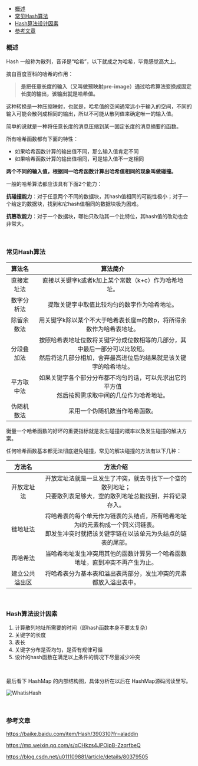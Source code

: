 <div class="catalog">

- [概述](#t1)
- [常见Hash算法](#t2)
- [Hash算法设计因素](#t3)
- [参考文章](#te)


</div>





### <span id="t1">概述</span>

Hash 一般称为散列，音译是“哈希”，以下就成之为哈希，毕竟感觉高大上。

摘自百度百科的哈希的作用：

> **是把任意长度的输入（又叫做预映射pre-image）通过哈希算法变换成固定长度的输出，该输出就是哈希值。**

这种转换是一种压缩映射，也就是，哈希值的空间通常远小于输入的空间，不同的输入可能会散列成相同的输出，所以不可能从散列值来确定唯一的输入值。

简单的说就是一种将任意长度的消息压缩到某一固定长度的消息摘要的函数。

所有哈希函数都有下面的特性：

- 如果哈希函数计算的输出值不同，那么输入值肯定不同
- 如果哈希函数计算的输出值相同，可是输入值不一定相同

**两个不同的输入值，根据同一哈希函数计算出哈希值相同的现象叫做碰撞。**

一般的哈希算法都应该具有下面2个能力：

**抗碰撞能力**：对于任意两个不同的数据块，其hash值相同的可能性极小；对于一个给定的数据块，找到和它hash值相同的数据块极为困难。

**抗篡改能力**：对于一个数据块，哪怕只改动其一个比特位，其hash值的改动也会非常大。



<br>

### <span id="t2">常见Hash算法</span>

|   算法名   |                           算法简介                           |
| :--------: | :----------------------------------------------------------: |
| 直接定址法 |     直接以关键字k或者k加上某个常数（k+c）作为哈希地址。      |
| 数字分析法 |         提取关键字中取值比较均匀的数字作为哈希地址。         |
| 除留余数法 | 用关键字k除以某个不大于哈希表长度m的数p，将所得余数作为哈希表地址。 |
| 分段叠加法 | 按照哈希表地址位数将关键字分成位数相等的几部分，其中最后一部分可以比较短。<br>然后将这几部分相加，舍弃最高进位后的结果就是该关键字的哈希地址。 |
| 平方取中法 | 如果关键字各个部分分布都不均匀的话，可以先求出它的平方值<br>然后按照需求取中间的几位作为哈希地址。 |
| 伪随机数法 |                采用一个伪随机数当作哈希函数。                |

衡量一个哈希函数的好坏的重要指标就是发生碰撞的概率以及发生碰撞的解决方案。

任何哈希函数基本都无法彻底避免碰撞，常见的解决碰撞的方法有以下几种：

|     方法名     |                           方法介绍                           |
| :------------: | :----------------------------------------------------------: |
|   开放定址法   | 开放定址法就是一旦发生了冲突，就去寻找下一个空的散列地址；<br/>只要散列表足够大，空的散列地址总能找到，并将记录存入。 |
|    链地址法    | 将哈希表的每个单元作为链表的头结点，所有哈希地址为i的元素构成一个同义词链表。<br/>即发生冲突时就把该关键字链在以该单元为头结点的链表的尾部。 |
|    再哈希法    | 当哈希地址发生冲突用其他的函数计算另一个哈希函数地址，直到冲突不再产生为止。 |
| 建立公共溢出区 | 将哈希表分为基本表和溢出表两部分，发生冲突的元素都放入溢出表中。 |





<br>

### <span id="t3">Hash算法设计因素</span>

1. 计算散列地址所需要的时间（即hash函数本身不要太复杂）
2. 关键字的长度
3. 表长
4. 关键字分布是否均匀，是否有规律可循
5. 设计的hash函数在满足以上条件的情况下尽量减少冲突


<br>


最后看下 HashMap 的内部结构图，具体分析在以后在 HashMap源码阅读里写。

![WhatisHash](https://gitee.com/pic_bed_of_shiva/picture/raw/master/images/WhatisHash.png)



<br>

### <span id="te">参考文章</span>

<a href="https://baike.baidu.com/item/Hash/390310?fr=aladdin" target="_blank">https://baike.baidu.com/item/Hash/390310?fr=aladdin</a>

<a href="https://mp.weixin.qq.com/s/qCHkzs4JPOipB-ZzqrfbeQ" target="_blank">https://mp.weixin.qq.com/s/qCHkzs4JPOipB-ZzqrfbeQ</a>

<a href="https://blog.csdn.net/u011109881/article/details/80379505" target="_blank">https://blog.csdn.net/u011109881/article/details/80379505</a>




